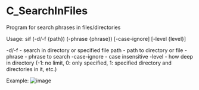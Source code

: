 # C_SearchInFiles
Program for search phrases in files/directories

Usage: 
sif (-d/-f {path}) (-phrase {phrase}) [-case-ignore] [-level {level}]

-d/-f  - search in directory or specified file
path   - path to directory or file
-phrase   - phrase to search
-case-ignore  - case insensitive
-level   - how deep in directory (-1: no limit, 0: only specified, 1: specified directory and directories in it, etc.)

Example:
![image](https://github.com/user-attachments/assets/d4026205-60f8-4b74-80a8-af9a41b78f10)
